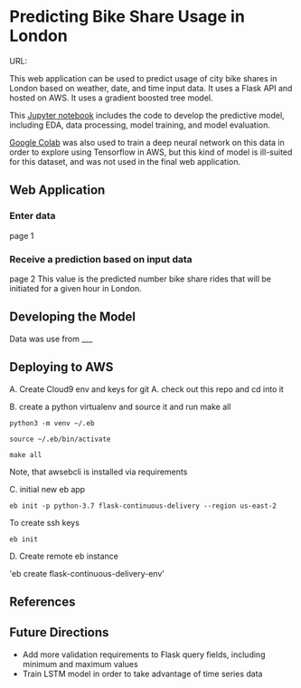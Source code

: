 # Predicting Bike Share Usage in London
URL:

This web application can be used to predict usage of city bike shares in London based on weather, date, and time input data. It uses a Flask API and hosted on AWS. It uses a gradient boosted tree model.

This [Jupyter notebook](LondonBikeshare_modelDev.ipynb) includes the code to develop the predictive model, including EDA, data processing, model training, and model evaluation.

[Google Colab](LondonBikeshare_dl.ipynb) was also used to train a deep neural network on this data in order to explore using Tensorflow in AWS, but this kind of model is ill-suited for this dataset, and was not used in the final web application.

## Web Application
### Enter data
page 1
### Receive a prediction based on input data
page 2
This value is the predicted number bike share rides that will be initiated for a given hour in London.

## Developing the Model
Data was use from ___
## Deploying to AWS
A. Create Cloud9 env and keys for git
A. check out this repo and cd into it

B. create a python virtualenv and source it and run make all

`python3 -m venv ~/.eb`

`source ~/.eb/bin/activate`

`make all`

Note, that awsebcli is installed via requirements

C. initial new eb app

`eb init -p python-3.7 flask-continuous-delivery --region us-east-2`

To create ssh keys

`eb init`


D. Create remote eb instance

'eb create flask-continuous-delivery-env'

## References

## Future Directions
* Add more validation requirements to Flask query fields, including minimum and maximum values
* Train LSTM model in order to take advantage of time series data
